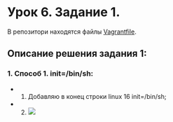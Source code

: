 # Урок 6. Задание 1.
В репозитори находятся файлы [Vagrantfile](Vagrantfile).
## Описание решения задания 1:
### 1. Способ 1. init=/bin/sh:
* 1. Добавляю в конец строки linux 16 init=/bin/sh;
* 2. ![](/home/s1steel/Изображения/1.png)
